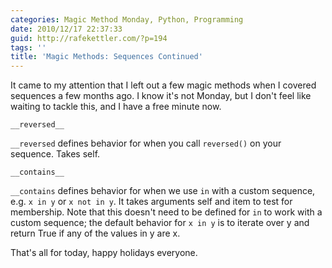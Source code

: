 ```yaml
---
categories: Magic Method Monday, Python, Programming
date: 2010/12/17 22:37:33
guid: http://rafekettler.com/?p=194
tags: ''
title: 'Magic Methods: Sequences Continued'
---
```

It came to my attention that I left out a few magic methods when I covered sequences a few months ago. I know it's not Monday, but I don't feel like waiting to tackle this, and I have a free minute now.

`__reversed__`

`__reversed` defines behavior for when you call `reversed()` on your sequence. Takes self.

`__contains__`

`__contains` defines behavior for when we use `in` with a custom sequence, e.g. `x in y` or `x not in y`. It takes arguments self and item to test for membership. Note that this doesn't need to be defined for `in` to work with a custom sequence; the default behavior for `x in y` is to iterate over y and return True if any of the values in y are x.

That's all for today, happy holidays everyone.